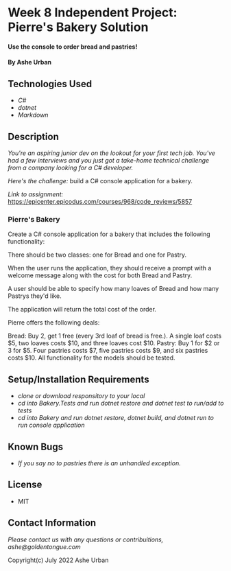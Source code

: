 # Week 8 Independent Project: Pierre's Bakery Solution

#### Use the console to order bread and pastries!

#### By Ashe Urban

## Technologies Used

* _C#_
* _dotnet_
* _Markdown_

## Description

_You're an aspiring junior dev on the lookout for your first tech job. You've had a few interviews and you just got a take-home technical challenge from a company looking for a C# developer._

_Here's the challenge:_ build a C# console application for a bakery.

_Link to assignment:_ https://epicenter.epicodus.com/courses/968/code_reviews/5857

### Pierre's Bakery
Create a C# console application for a bakery that includes the following functionality:

There should be two classes: one for Bread and one for Pastry.

When the user runs the application, they should receive a prompt with a welcome message along with the cost for both Bread and Pastry.

A user should be able to specify how many loaves of Bread and how many Pastrys they'd like.

The application will return the total cost of the order.

Pierre offers the following deals:

Bread: Buy 2, get 1 free (every 3rd loaf of bread is free.). A single loaf costs $5, two loaves costs $10, and three loaves cost $10.
Pastry: Buy 1 for $2 or 3 for $5. Four pastries costs $7, five pastries costs $9, and six pastries costs $10.
All functionality for the models should be tested.

## Setup/Installation Requirements

* _clone or download responsitory to your local_
* _cd into Bakery.Tests and run dotnet restore and dotnet test to run/add to tests_
* _cd into Bakery and run dotnet restore, dotnet build, and dotnet run to run console application_

## Known Bugs

* _If you say no to pastries there is an unhandled exception._

## License

* MIT

## Contact Information

_Please contact us with any questions or contribuitions, ashe@goldentongue.com_

Copyright(c) July 2022 Ashe Urban
